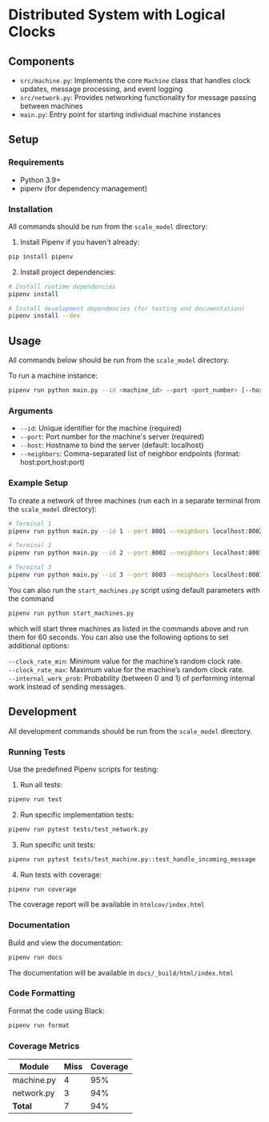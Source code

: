 # Distributed System with Logical Clocks

## Components

- `src/machine.py`: Implements the core `Machine` class that handles clock updates, message processing, and event logging
- `src/network.py`: Provides networking functionality for message passing between machines
- `main.py`: Entry point for starting individual machine instances

## Setup

### Requirements

- Python 3.9+
- pipenv (for dependency management)

### Installation

All commands should be run from the `scale_model` directory:

1. Install Pipenv if you haven't already:
```bash
pip install pipenv
```

2. Install project dependencies:
```bash
# Install runtime dependencies
pipenv install

# Install development dependencies (for testing and documentation)
pipenv install --dev
```

## Usage

All commands below should be run from the `scale_model` directory.

To run a machine instance:

```bash
pipenv run python main.py --id <machine_id> --port <port_number> [--host <hostname>] [--neighbors <neighbor_list>]
```

### Arguments

- `--id`: Unique identifier for the machine (required)
- `--port`: Port number for the machine's server (required)
- `--host`: Hostname to bind the server (default: localhost)
- `--neighbors`: Comma-separated list of neighbor endpoints (format: host:port,host:port)

### Example Setup

To create a network of three machines (run each in a separate terminal from the `scale_model` directory):

```bash
# Terminal 1
pipenv run python main.py --id 1 --port 8001 --neighbors localhost:8002,localhost:8003

# Terminal 2
pipenv run python main.py --id 2 --port 8002 --neighbors localhost:8001,localhost:8003

# Terminal 3
pipenv run python main.py --id 3 --port 8003 --neighbors localhost:8001,localhost:8002
```

You can also run the `start_machines.py` script using default parameters with the command

```bash
pipenv run python start_machines.py
```
which will start three machines as listed in the commands above and run them for 60 seconds. You can also use the following options to set additional options:

`--clock_rate_min`: Minimum value for the machine’s random clock rate.\
`--clock_rate_max`: Maximum value for the machine’s random clock rate.\
`--internal_work_prob`: Probability (between 0 and 1) of performing internal work instead of sending messages.

## Development

All development commands should be run from the `scale_model` directory.

### Running Tests

Use the predefined Pipenv scripts for testing:

1. Run all tests:
```bash
pipenv run test
```

2. Run specific implementation tests:
```bash
pipenv run pytest tests/test_network.py
```

3. Run specific unit tests:
```bash
pipenv run pytest tests/test_machine.py::test_handle_incoming_message
```

4. Run tests with coverage:
```bash
pipenv run coverage
```

The coverage report will be available in `htmlcov/index.html`

### Documentation

Build and view the documentation:

```bash
pipenv run docs
```

The documentation will be available in `docs/_build/html/index.html`

### Code Formatting

Format the code using Black:

```bash
pipenv run format
```

### Coverage Metrics

| Module | Miss | Coverage |
|--------|-----------|----------|
| machine.py | 4 | 95% |
| network.py | 3 | 94% |
| **Total** | 7 | 94% |
